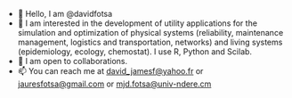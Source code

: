 - 👋 Hello, I am @davidfotsa
- 👀 I am interested in the development of utility applications for the simulation and optimization of physical systems (reliability, maintenance management, logistics and transportation, networks) and living systems (epidemiology, ecology, chemostat). I use R, Python and Scilab.
- 💞️ I am open to collaborations.
- 📫 You can reach me at david_jamesf@yahoo.fr or jauresfotsa@gmail.com or mjd.fotsa@univ-ndere.cm
<!---
davidfotsa/davidfotsa is a ✨ special ✨ repository because its `README.md` (this file) appears on your GitHub profile.
You can click the Preview link to take a look at your changes.
--->
